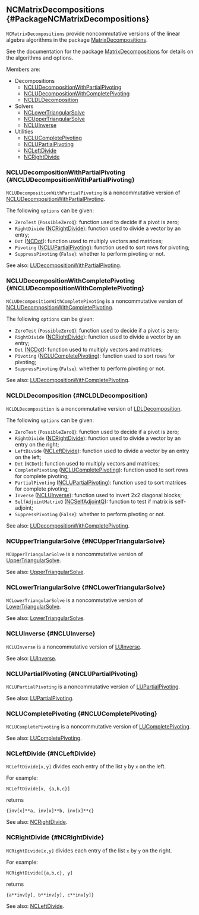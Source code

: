 ## NCMatrixDecompositions {#PackageNCMatrixDecompositions}

`NCMatrixDecompositions` provide noncommutative versions of the linear algebra algorithms in the package [MatrixDecompositions](#PackageMatrixDecompositions).

See the documentation for the package
[MatrixDecompositions](#PackageMatrixDecompositions) for details on
the algorithms and options.

Members are:

* Decompositions
    * [NCLUDecompositionWithPartialPivoting](#NCLUDecompositionWithPartialPivoting)
    * [NCLUDecompositionWithCompletePivoting](#NCLUDecompositionWithCompletePivoting)
    * [NCLDLDecomposition](#NCLDLDecomposition)
* Solvers
    * [NCLowerTriangularSolve](#NCLowerTriangularSolve)
    * [NCUpperTriangularSolve](#NCUpperTriangularSolve)
    * [NCLUInverse](#NCLUInverse)
* Utilities
    * [NCLUCompletePivoting](#NCLUCompletePivoting)
    * [NCLUPartialPivoting](#NCLUPartialPivoting)
    * [NCLeftDivide](#NCLeftDivide)
    * [NCRightDivide](#NCRightDivide)

### NCLUDecompositionWithPartialPivoting {#NCLUDecompositionWithPartialPivoting}

`NCLUDecompositionWithPartialPivoting` is a noncommutative version of
[NCLUDecompositionWithPartialPivoting](#NCLUDecompositionWithPartialPivoting).

The following `options` can be given:

- `ZeroTest` (`PossibleZeroQ`): function used to decide if a pivot is zero;
- `RightDivide` ([NCRightDivide](#NCRightDivide)): function used to divide a vector by an entry;
- `Dot` ([NCDot](#NCDot)): function used to multiply vectors and matrices;
- `Pivoting` ([NCLUPartialPivoting](#NCLUPartialPivoting)): function used to sort rows for pivoting;
- `SuppressPivoting` (`False`): whether to perform pivoting or not.

See also: [LUDecompositionWithPartialPivoting](#LUDecompositionWithPartialPivoting).

### NCLUDecompositionWithCompletePivoting {#NCLUDecompositionWithCompletePivoting}

`NCLUDecompositionWithCompletePivoting` is a noncommutative version of
[NCLUDecompositionWithCompletePivoting](#NCLUDecompositionWithCompletePivoting).

The following `options` can be given:

- `ZeroTest` (`PossibleZeroQ`): function used to decide if a pivot is zero;
- `RightDivide` ([NCRightDivide](#NCRightDivide)): function used to divide a vector by an entry;
- `Dot` ([NCDot](#NCDot)): function used to multiply vectors and matrices;
- `Pivoting` ([NCLUCompletePivoting](#NCLUCompletePivoting)): function used to sort rows for pivoting;
- `SuppressPivoting` (`False`): whether to perform pivoting or not.

See also: [LUDecompositionWithCompletePivoting](#LUDecompositionWithCompletePivoting).

### NCLDLDecomposition {#NCLDLDecomposition}

`NCLDLDecomposition` is a noncommutative version of [LDLDecomposition](#LDLDecomposition).

The following `options` can be given:

- `ZeroTest` (`PossibleZeroQ`): function used to decide if a pivot is zero;
- `RightDivide` ([NCRightDivide](#NCRightDivide)): function used to divide a vector by an entry on the right;
- `LeftDivide` ([NCLeftDivide](#NCLeftDivide)): function used to divide a vector by an entry on the left;
- `Dot` (`NCDot`): function used to multiply vectors and matrices;
- `CompletePivoting` ([NCLUCompletePivoting](#NCLUCompletePivoting)): function used to sort rows for complete pivoting;
- `PartialPivoting` ([NCLUPartialPivoting](#NCLUPartialPivoting)): function used to sort matrices for complete pivoting;
- `Inverse` ([NCLUInverse](#NCLUInverse)): function used to invert 2x2 diagonal blocks;
- `SelfAdjointMatrixQ` ([NCSelfAdjointQ](#NCSelfAdjointQ)): function to test if matrix is self-adjoint;
- `SuppressPivoting` (`False`): whether to perform pivoting or not.

See also: [LUDecompositionWithCompletePivoting](#LUDecompositionWithCompletePivoting).

### NCUpperTriangularSolve {#NCUpperTriangularSolve}

`NCUpperTriangularSolve` is a noncommutative version of [UpperTriangularSolve](#UpperTriangularSolve).

See also: [UpperTriangularSolve](#UpperTriangularSolve).

### NCLowerTriangularSolve {#NCLowerTriangularSolve}

`NCLowerTriangularSolve` is a noncommutative version of [LowerTriangularSolve](#LowerTriangularSolve).

See also: [LowerTriangularSolve](#LowerTriangularSolve).

### NCLUInverse {#NCLUInverse}

`NCLUInverse` is a noncommutative version of [LUInverse](#LUInverse).

See also: [LUInverse](#LUInverse).

### NCLUPartialPivoting {#NCLUPartialPivoting}

`NCLUPartialPivoting` is a noncommutative version of [LUPartialPivoting](#LUPartialPivoting).

See also: [LUPartialPivoting](#LUPartialPivoting).

### NCLUCompletePivoting {#NCLUCompletePivoting}

`NCLUCompletePivoting` is a noncommutative version of [LUCompletePivoting](#LUCompletePivoting).

See also: [LUCompletePivoting](#LUCompletePivoting).

### NCLeftDivide {#NCLeftDivide}

`NCLeftDivide[x,y]` divides each entry of the list `y` by `x` on the left.

For example:

    NCLeftDivide[x, {a,b,c}]
	
returns

	{inv[x]**a, inv[x]**b, inv[x]**c}

See also: [NCRightDivide](#NCRightDivide).

### NCRightDivide {#NCRightDivide}

`NCRightDivide[x,y]` divides each entry of the list `x` by `y` on the right.

For example:

    NCRightDivide[{a,b,c}, y]
	
returns

	{a**inv[y], b**inv[y], c**inv[y]}

See also: [NCLeftDivide](#NCLeftDivide).


